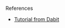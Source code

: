 
References
- [Tutorial from Dabit](https://dev.to/dabit3/building-micro-frontends-with-react-vue-and-single-spa-52op)